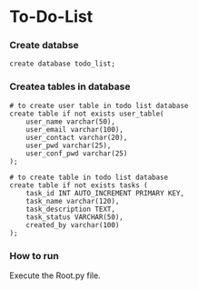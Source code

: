 # To-Do-List

### Create databse
``` create database todo_list; ```

### Createa tables in database
```
# to create user table in todo list database
create table if not exists user_table(
    user_name varchar(50),
    user_email varchar(100),
    user_contact varchar(20),
    user_pwd varchar(25),
    user_conf_pwd varchar(25)
);
```
```
# to create table in todo list database
create table if not exists tasks (
  	task_id INT AUTO_INCREMENT PRIMARY KEY,
    task_name varchar(120),
    task_description TEXT,
    task_status VARCHAR(50),
    created_by varchar(100)
);
```
### How to run
Execute the Root.py file.
